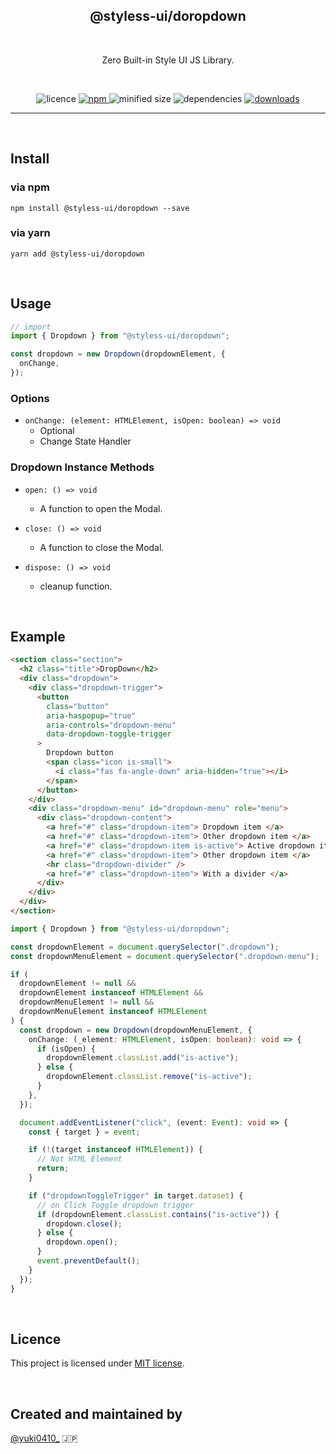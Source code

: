 <h2 align="center">
  @styless-ui/doropdown
</h2>

&nbsp;

<p align="center">
  Zero Built-in Style UI JS Library.
</p>

&nbsp;

<div align="center">

  <img src="https://img.shields.io/npm/l/@styless-ui/doropdown" alt="licence">

  <a href="https://www.npmjs.com/package/@styless-ui/doropdown" target="_blank">
    <img src="https://img.shields.io/npm/v/@styless-ui/doropdown.svg" alt="npm">
  </a>

  <img src="https://img.shields.io/bundlephobia/min/@styless-ui/doropdown" alt="minified size">

  <img src="https://img.shields.io/david/styless-ui/react?path=packages%2fdropdown" alt="dependencies">

  <a href="https://www.npmjs.com/package/@styless-ui/doropdown">
    <img src="https://img.shields.io/npm/dt/@styless-ui/doropdown" alt="downloads">
  </a>
</div>

---

&nbsp;

## Install

### via npm

```shell
npm install @styless-ui/doropdown --save
```

### via yarn

```shell
yarn add @styless-ui/doropdown
```

&nbsp;

## Usage

```ts
// import
import { Dropdown } from "@styless-ui/doropdown";

const dropdown = new Dropdown(dropdownElement, {
  onChange,
});
```

### Options

- `onChange: (element: HTMLElement, isOpen: boolean) => void`
  - Optional
  - Change State Handler

### Dropdown Instance Methods

- `open: () => void`

  - A function to open the Modal.

- `close: () => void`

  - A function to close the Modal.

- `dispose: () => void`
  - cleanup function.

&nbsp;

## Example

```html
<section class="section">
  <h2 class="title">DropDown</h2>
  <div class="dropdown">
    <div class="dropdown-trigger">
      <button
        class="button"
        aria-haspopup="true"
        aria-controls="dropdown-menu"
        data-dropdown-toggle-trigger
      >
        Dropdown button
        <span class="icon is-small">
          <i class="fas fa-angle-down" aria-hidden="true"></i>
        </span>
      </button>
    </div>
    <div class="dropdown-menu" id="dropdown-menu" role="menu">
      <div class="dropdown-content">
        <a href="#" class="dropdown-item"> Dropdown item </a>
        <a href="#" class="dropdown-item"> Other dropdown item </a>
        <a href="#" class="dropdown-item is-active"> Active dropdown item </a>
        <a href="#" class="dropdown-item"> Other dropdown item </a>
        <hr class="dropdown-divider" />
        <a href="#" class="dropdown-item"> With a divider </a>
      </div>
    </div>
  </div>
</section>
```

```ts
import { Dropdown } from "@styless-ui/doropdown";

const dropdownElement = document.querySelector(".dropdown");
const dropdownMenuElement = document.querySelector(".dropdown-menu");

if (
  dropdownElement != null &&
  dropdownElement instanceof HTMLElement &&
  dropdownMenuElement != null &&
  dropdownMenuElement instanceof HTMLElement
) {
  const dropdown = new Dropdown(dropdownMenuElement, {
    onChange: (_element: HTMLElement, isOpen: boolean): void => {
      if (isOpen) {
        dropdownElement.classList.add("is-active");
      } else {
        dropdownElement.classList.remove("is-active");
      }
    },
  });

  document.addEventListener("click", (event: Event): void => {
    const { target } = event;

    if (!(target instanceof HTMLElement)) {
      // Not HTML Element
      return;
    }

    if ("dropdownToggleTrigger" in target.dataset) {
      // on Click Toggle dropdown trigger
      if (dropdownElement.classList.contains("is-active")) {
        dropdown.close();
      } else {
        dropdown.open();
      }
      event.preventDefault();
    }
  });
}
```

&nbsp;

## Licence

This project is licensed under [MIT license](https://opensource.org/licenses/MIT).

&nbsp;

## Created and maintained by

[@yuki0410\_](https://twitter.com/yuki0410_) 🇯🇵
